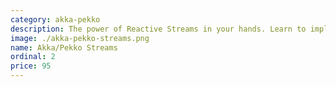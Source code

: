 ```yaml
---
category: akka-pekko
description: The power of Reactive Streams in your hands. Learn to implement reactive data-rich systems at any scale. Write in 10 lines what other people write in 3000.
image: ./akka-pekko-streams.png
name: Akka/Pekko Streams
ordinal: 2
price: 95
---
```

